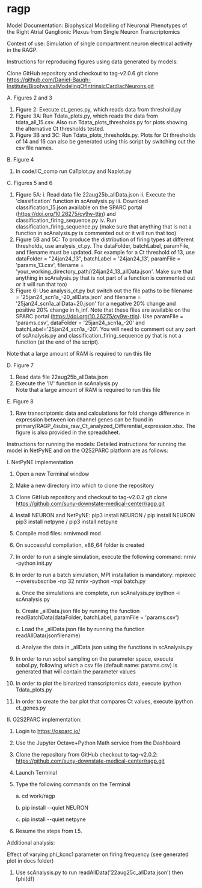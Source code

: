 # ragp
Model Documentation: Biophysical Modelling of Neuronal Phenotypes of the Right Atrial Ganglionic Plexus from Single Neuron Transcriptomics

Context of use: Simulation of single compartment neuron electrical activity in the RAGP.

Instructions for reproducing figures using data generated by models:

Clone GitHub repository and checkout to tag-v2.0.6
git clone https://github.com/Daniel-Baugh-Institute/BiophysicalModelingOfIntrinsicCardiacNeurons.git

A.	Figures 2 and 3
  1.   Figure 2: Execute ct_genes.py, which reads data from threshold.py
  2.   Figure 3A: Run Tdata_plots.py, which reads the data from tdata_all_15.csv. Also run Tdata_plots_thresholds.py for plots showing the alternative Ct thresholds tested.
  3.   Figure 3B and 3C: Run Tdata_plots_thresholds.py. Plots for Ct thresholds of 14 and 16 can also be generated using this script by switching out the csv file names.

B.  Figure 4 
  1. In code/IC_comp run CaTplot.py and Naplot.py

C.	Figures 5 and 6
  1.   Figure 5A:
    i.   Read data file 22aug25b_allData.json
    ii.  Execute the 'classification' function in scAnalysis.py
    iii. Download classification_15.json available on the SPARC portal (https://doi.org/10.26275/cy9w-ttjn) and classification_firing_sequence.py
    iv.  Run classification_firing_sequence.py (make sure that anything that is not a function in scAnalysis.py is commented out or it will run that too)
  2.  Figure 5B and 5C: To produce the distribution of firing types at different thresholds, use analysis_ct.py. The dataFolder, batchLabel, paramFile, and filename must be updated. For example for a Ct threshold of 13, use dataFolder = "24jan24_13", batchLabel = '24jan24_13', paramFile = 'params_13.csv', filename = 'your_working_directory_path//24jan24_13_allData.json'. Make sure that anything in scAnalysis.py that is not part of a function is commented out or it will run that too)
  3.  Figure 6: Use analysis_ct.py but switch out the file paths to be filename = '25jan24_scn1a_-20_allData.json' and filename = '25jan24_scn1a_allData+20.json' for a negative 20% change and positive 20% change in h_inf. Note that these files are available on the SPARC portal (https://doi.org/10.26275/cy9w-ttjn). Use paramFile = 'params.csv', dataFolder = '25jan24_scn1a_-20' and batchLabel='25jan24_scn1a_-20'. You will need to comment out any part of scAnalysis.py and classification_firing_sequence.py that is not a function (at the end of the script).

 Note that a large amount of RAM is required to run this file 
 
D.	Figure 7
  1.	Read data file 22aug25b_allData.json 
  2.	Execute the 'IV' function in scAnalysis.py  
  Note that a large amount of RAM is required to run this file 

E.	Figure 8
  1. Raw transcriptomic data and calculations for fold change difference in expression between ion channel genes can be found in primary/RAGP_4subs_raw_Ct_analyzed_Differential_expression.xlsx. The figure is also provided in the spreadsheet.

Instructions for running the models: 
Detailed instructions for running the model in NetPyNE and on the O2S2PARC platform are as follows:

I. NetPyNE implementation
1.	Open a new Terminal window
2.	Make a new directory into which to clone the repository
3.	Clone GitHub repository and checkout to tag-v2.0.2
git clone https://github.com/suny-downstate-medical-center/ragp.git
4.	Install NEURON and NetPyNE: 
pip3 install NEURON / pip install NEURON
pip3 install netpyne / pip3 install netpyne
5.	Compile mod files: 
nrnivmodl mod
6.	On successful compilation, x86_64 folder is created
7.	In order to run a single simulation, execute the following command:
nrniv -python init.py
8.	In order to run a batch simulation, MPI installation is mandatory: 
mpiexec --oversubscribe -np 32 nrniv -python -mpi batch.py

    a.	Once the simulations are complete, run scAnalysis.py
ipython -i scAnalysis.py
  
    b.	Create _allData.json file by running the function 
readBatchData(dataFolder, batchLabel, paramFile = 'params.csv')
  
    c.	Load the _allData.json file by running the function 
readAllData(jsonfilename)
  
    d.	Analyse the data in _allData.json using the functions in scAnalysis.py
10.	In order to run sobol sampling on the parameter space, execute sobol.py, following which a csv file (default name: params.csv) is generated that will contain the parameter values
11.	In order to plot the binarized transcriptomics data, execute 
ipython Tdata_plots.py
12. In order to create the bar plot that compares Ct values, execute
ipython ct_genes.py

II. O2S2PARC implementation:  
1.	Login to https://osparc.io/
2.	Use the Jupyter Octave+Python Math service from the Dashboard
3.	Clone the repository from GitHub checkout to tag-v2.0.2: 
https://github.com/suny-downstate-medical-center/ragp.git
4.	Launch Terminal
5.	Type the following commands on the Terminal

    a.	cd work/ragp
  
    b.	pip install --quiet NEURON
  
    c.	pip install --quiet netpyne
7.	Resume the steps from I.5. 


Additional analysis:

Effect of varying phi_kcnc1 parameter on  firing frequency (see generated plot in docs folder)
1. Use scAnalysis.py to run readAllData('22aug25c_allData.json') then fphi(df)





